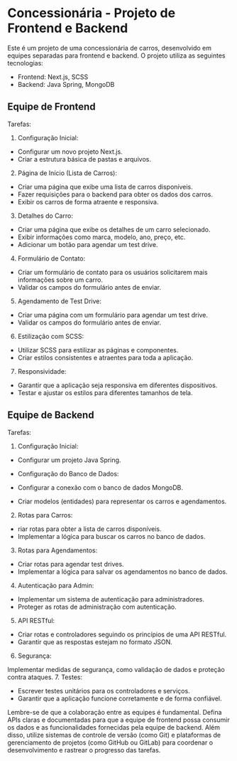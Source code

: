 # Concessionária - Projeto de Frontend e Backend

Este é um projeto de uma concessionária de carros, desenvolvido em equipes separadas para frontend e backend. O projeto utiliza as seguintes tecnologias:

- Frontend: Next.js, SCSS
- Backend: Java Spring, MongoDB

## Equipe de Frontend
Tarefas:
1. Configuração Inicial:

- Configurar um novo projeto Next.js.
- Criar a estrutura básica de pastas e arquivos.

2. Página de Início (Lista de Carros):

- Criar uma página que exibe uma lista de carros disponíveis.
- Fazer requisições para o backend para obter os dados dos carros.
- Exibir os carros de forma atraente e responsiva.
3. Detalhes do Carro:

- Criar uma página que exibe os detalhes de um carro selecionado.
- Exibir informações como marca, modelo, ano, preço, etc.
- Adicionar um botão para agendar um test drive.
4. Formulário de Contato:

- Criar um formulário de contato para os usuários solicitarem mais informações sobre um carro.
- Validar os campos do formulário antes de enviar.
5. Agendamento de Test Drive:

- Criar uma página com um formulário para agendar um test drive.
- Validar os campos do formulário antes de enviar.
6. Estilização com SCSS:

- Utilizar SCSS para estilizar as páginas e componentes.
- Criar estilos consistentes e atraentes para toda a aplicação.
7. Responsividade:

- Garantir que a aplicação seja responsiva em diferentes dispositivos.
- Testar e ajustar os estilos para diferentes tamanhos de tela.
## Equipe de Backend
Tarefas:
1. Configuração Inicial:

- Configurar um projeto Java Spring.
- Configuração do Banco de Dados:

- Configurar a conexão com o banco de dados MongoDB.
- Criar modelos (entidades) para representar os carros e agendamentos.
2. Rotas para Carros:

- riar rotas para obter a lista de carros disponíveis.
- Implementar a lógica para buscar os carros no banco de dados.
3. Rotas para Agendamentos:

- Criar rotas para agendar test drives.
- Implementar a lógica para salvar os agendamentos no banco de dados.
4. Autenticação para Admin:

- Implementar um sistema de autenticação para administradores.
- Proteger as rotas de administração com autenticação.
5. API RESTful:

- Criar rotas e controladores seguindo os princípios de uma API RESTful.
- Garantir que as respostas estejam no formato JSON.
6. Segurança:

Implementar medidas de segurança, como validação de dados e proteção contra ataques.
7. Testes:

- Escrever testes unitários para os controladores e serviços.
- Garantir que a aplicação funcione corretamente e de forma confiável.

Lembre-se de que a colaboração entre as equipes é fundamental. Defina APIs claras e documentadas para que a equipe de frontend possa consumir os dados e as funcionalidades fornecidas pela equipe de backend. Além disso, utilize sistemas de controle de versão (como Git) e plataformas de gerenciamento de projetos (como GitHub ou GitLab) para coordenar o desenvolvimento e rastrear o progresso das tarefas.
